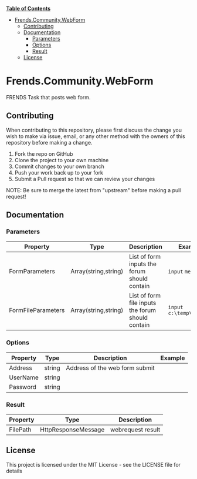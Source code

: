 **[Table of Contents](http://tableofcontent.eu)**
- [Frends.Community.WebForm](#frendscommunitywebsubmitform)
  - [Contributing](#contributing)
  - [Documentation](#documentation)
    - [Parameters](#parameters)
    - [Options](#options)
    - [Result](#result)
  - [License](#license)


# Frends.Community.WebForm
FRENDS Task that posts web form.

## Contributing
When contributing to this repository, please first discuss the change you wish to make via issue, email, or any other method with the owners of this repository before making a change.

1. Fork the repo on GitHub
2. Clone the project to your own machine
3. Commit changes to your own branch
4. Push your work back up to your fork
5. Submit a Pull request so that we can review your changes

NOTE: Be sure to merge the latest from "upstream" before making a pull request!

## Documentation

### Parameters

| Property            |  Type               | Description								         | Example                     |
|---------------------|---------------------|----------------------------------------------------|-----------------------------|
| FormParameters	  | Array(string,string)| List of form inputs the forum should contain       | `input` `message` |
| FormFileParameters  | Array(string,string)| List of form file inputs the forum should contain  | `input` `c:\temp\foo.txt` |

### Options

| Property                                    | Type           | Description                                    | Example                   |
|---------------------------------------------|----------------|------------------------------------------------|---------------------------|
| Address									  | string         | Address of the web form submit | |
| UserName                                    | string         | | |
| Password                                    | string         | | |

### Result

| Property        | Type     | Description                      |
|-----------------|----------|----------------------------------|
| FilePath        | HttpResponseMessage   | webrequest result|



## License

This project is licensed under the MIT License - see the LICENSE file for details
